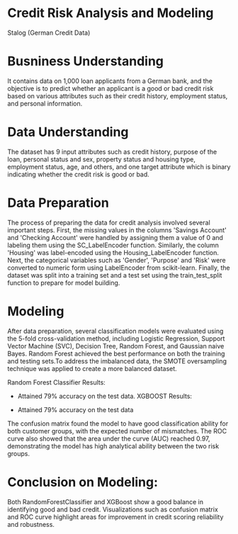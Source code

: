 # Credit Risk Analysis and Modeling
Stalog (German Credit Data)
# Busniness Understanding 
It contains data on 1,000 loan applicants from a German bank, and the objective is to predict whether an applicant is a good or bad credit risk based on various attributes such as their credit history, employment status, and personal information.
# Data Understanding
The dataset has 9 input attributes such as credit history, purpose of the loan, personal status and sex, property status and housing type, employment status, age, and others, and one target attribute which is binary indicating whether the credit risk is good or bad.
# Data Preparation
The process of preparing the data for credit analysis involved several important steps. First, the missing values ​​in the columns 'Savings Account' and 'Checking Account' were handled by assigning them a value of 0 and labeling them using the SC_LabelEncoder function. Similarly, the column 'Housing' was label-encoded using the Housing_LabelEncoder function. Next, the categorical variables such as 'Gender', 'Purpose' and 'Risk' were converted to numeric form using LabelEncoder from scikit-learn. Finally, the dataset was split into a training set and a test set using the train_test_split function to prepare for model building.
# Modeling
After data preparation, several classification models were evaluated using the 5-fold cross-validation method, including Logistic Regression, Support Vector Machine (SVC), Decision Tree, Random Forest, and Gaussian naive Bayes. Random Forest achieved the best performance on both the training and testing sets.To address the imbalanced data, the SMOTE oversampling technique was applied to create a more balanced dataset. 

Random Forest Classifier Results:

+ Attained 79% accuracy on the test data.
XGBOOST Results:

+ Attained 79% accuracy on the test data

The confusion matrix found the model to have good classification ability for both customer groups, with the expected number of mismatches. The ROC curve also showed that the area under the curve (AUC) reached 0.97, demonstrating the model has high analytical ability between the two risk groups.
# Conclusion on Modeling:
Both RandomForestClassifier and XGBoost show a good balance in identifying good and bad credit. Visualizations such as confusion matrix and ROC curve highlight areas for improvement in credit scoring reliability and robustness.
